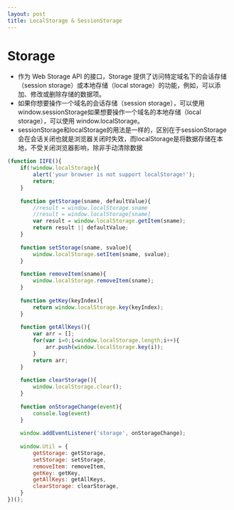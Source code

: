 ```yaml
---
layout: post
title: LocalStorage & SessionStorage
---
```


# Storage
- 作为 Web Storage API 的接口，Storage 提供了访问特定域名下的会话存储（session storage）或本地存储（local storage）的功能，例如，可以添加、修改或删除存储的数据项。
- 如果你想要操作一个域名的会话存储（session storage），可以使用 window.sessionStorage如果想要操作一个域名的本地存储（local storage），可以使用  window.localStorage。
- sessionStorage和localStorage的用法是一样的，区别在于sessionStorage会在会话关闭也就是浏览器关闭时失效，而localStorage是将数据存储在本地，不受关闭浏览器影响，除非手动清除数据

```javascript
(function IIFE(){
    if(!window.localStorage){
        alert('your browser is not support localStorage!');
        return;
    }
    
    function getStorage(sname, defaultValue){
        //result = window.localStorage.sname
        //result = window.localStorage[sname]
        var result = window.localStorage.getItem(sname);
        return result || defaultValue;
    }
    
    function setStorage(sname, svalue){
        window.localStorage.setItem(sname, svalue);
    }
    
    function removeItem(sname){
        window.localStorage.removeItem(sname);
    }
    
    function getKey(keyIndex){
        return window.localStorage.key(keyIndex);
    }
    
    function getAllKeys(){
        var arr = [];
        for(var i=0;i<window.localStorage.length;i++){
            arr.push(window.localStorage.key(i));
        }
        return arr;
    }
    
    function clearStorage(){
        window.localStorage.clear();
    }
    
    function onStorageChange(event){
        console.log(event)
    }
    
    window.addEventListener('storage', onStorageChange);
    
    window.Util = {
        getStorage: getStorage,
        setStorage: setStorage,
        removeItem: removeItem,
        getKey: getKey,
        getAllKeys: getAllKeys,
        clearStorage: clearStorage,
    }
})();
```
